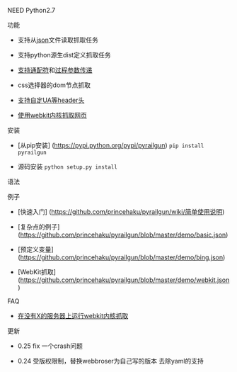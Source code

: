 NEED Python2.7

功能

* 支持从[json](https://github.com/princehaku/pyrailgun/blob/master/demo/bing.json)文件读取抓取任务

* 支持python源生dist定义抓取任务

* [支持通配符](https://github.com/princehaku/pyrailgun/wiki/通配符支持)和[过程参数传递](https://github.com/princehaku/pyrailgun/wiki/过程参数传递)

* css选择器的dom节点抓取

* [支持自定UA等header头](https://github.com/princehaku/pyrailgun/wiki/设置请求头【Cookie和UA等】)

* [使用webkit内核抓取网页](https://github.com/princehaku/pyrailgun/wiki/使用webkit内核抓取网页)


安装

* [从pip安装] (https://pypi.python.org/pypi/pyrailgun) `pip install pyrailgun`

* 源码安装 `python setup.py install`


语法

例子

* [快速入门] (https://github.com/princehaku/pyrailgun/wiki/简单使用说明)

* [复杂点的例子] (https://github.com/princehaku/pyrailgun/blob/master/demo/basic.json)

* [预定义变量] (https://github.com/princehaku/pyrailgun/blob/master/demo/bing.json)

* [WebKit抓取] (https://github.com/princehaku/pyrailgun/blob/master/demo/webkit.json)

FAQ

* [在没有X的服务器上运行webkit内核抓取](https://github.com/princehaku/pyrailgun/wiki/在没有X的服务器上运行webkit内核抓取)


更新


* 0.25
  fix 一个crash问题

* 0.24
  受版权限制，替换webbroser为自己写的版本
  去除yaml的支持
